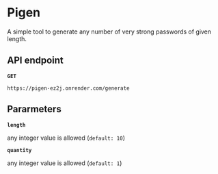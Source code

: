 # Pigen

A simple tool to generate any number of very strong passwords of given length.

## API endpoint
**`GET`**
```
https://pigen-ez2j.onrender.com/generate
```
## Pararmeters
**`length`**

any integer value is allowed (`default: 10`)

**`quantity`**

any integer value is allowed (`default: 1`)
